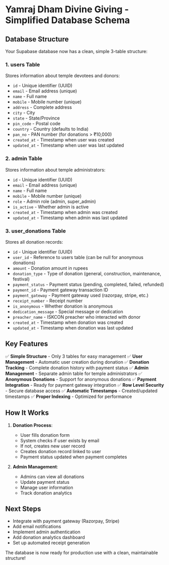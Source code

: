 # Yamraj Dham Divine Giving - Simplified Database Schema

## Database Structure

Your Supabase database now has a clean, simple 3-table structure:

### 1. **users** Table
Stores information about temple devotees and donors:
- `id` - Unique identifier (UUID)
- `email` - Email address (unique)
- `name` - Full name
- `mobile` - Mobile number (unique)
- `address` - Complete address
- `city` - City
- `state` - State/Province
- `pin_code` - Postal code
- `country` - Country (defaults to India)
- `pan_no` - PAN number (for donations > ₹10,000)
- `created_at` - Timestamp when user was created
- `updated_at` - Timestamp when user was last updated

### 2. **admin** Table
Stores information about temple administrators:
- `id` - Unique identifier (UUID)
- `email` - Email address (unique)
- `name` - Full name
- `mobile` - Mobile number (unique)
- `role` - Admin role (admin, super_admin)
- `is_active` - Whether admin is active
- `created_at` - Timestamp when admin was created
- `updated_at` - Timestamp when admin was last updated

### 3. **user_donations** Table
Stores all donation records:
- `id` - Unique identifier (UUID)
- `user_id` - Reference to users table (can be null for anonymous donations)
- `amount` - Donation amount in rupees
- `donation_type` - Type of donation (general, construction, maintenance, festival)
- `payment_status` - Payment status (pending, completed, failed, refunded)
- `payment_id` - Payment gateway transaction ID
- `payment_gateway` - Payment gateway used (razorpay, stripe, etc.)
- `receipt_number` - Receipt number
- `is_anonymous` - Whether donation is anonymous
- `dedication_message` - Special message or dedication
- `preacher_name` - ISKCON preacher who interacted with donor
- `created_at` - Timestamp when donation was created
- `updated_at` - Timestamp when donation was last updated

## Key Features

✅ **Simple Structure** - Only 3 tables for easy management
✅ **User Management** - Automatic user creation during donation
✅ **Donation Tracking** - Complete donation history with payment status
✅ **Admin Management** - Separate admin table for temple administrators
✅ **Anonymous Donations** - Support for anonymous donations
✅ **Payment Integration** - Ready for payment gateway integration
✅ **Row Level Security** - Secure database access
✅ **Automatic Timestamps** - Created/updated timestamps
✅ **Proper Indexing** - Optimized for performance

## How It Works

1. **Donation Process**:
   - User fills donation form
   - System checks if user exists by email
   - If not, creates new user record
   - Creates donation record linked to user
   - Payment status updated when payment completes

2. **Admin Management**:
   - Admins can view all donations
   - Update payment status
   - Manage user information
   - Track donation analytics

## Next Steps

- Integrate with payment gateway (Razorpay, Stripe)
- Add email notifications
- Implement admin authentication
- Add donation analytics dashboard
- Set up automated receipt generation

The database is now ready for production use with a clean, maintainable structure!
